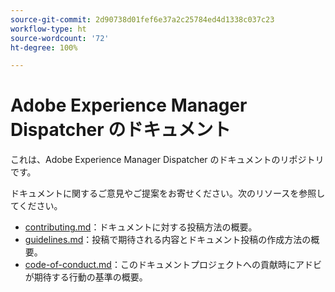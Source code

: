 ```yaml
---
source-git-commit: 2d90738d01fef6e37a2c25784ed4d1338c037c23
workflow-type: ht
source-wordcount: '72'
ht-degree: 100%

---
```

# Adobe Experience Manager Dispatcher のドキュメント

これは、Adobe Experience Manager Dispatcher のドキュメントのリポジトリです。

ドキュメントに関するご意見やご提案をお寄せください。次のリソースを参照してください。

* [contributing.md](contributing.md)：ドキュメントに対する投稿方法の概要。
* [guidelines.md](guidelines.md)：投稿で期待される内容とドキュメント投稿の作成方法の概要。
* [code-of-conduct.md](code-of-conduct.md)：このドキュメントプロジェクトへの貢献時にアドビが期待する行動の基準の概要。
